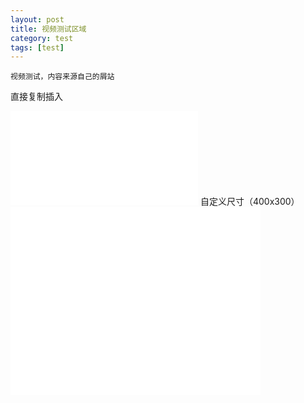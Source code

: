 ```yaml
---
layout: post
title: 视频测试区域
category: test
tags: [test]
---
```


```
视频测试，内容来源自己的屑站
```
直接复制插入
<iframe src="//player.bilibili.com/player.html?aid=45722815&cid=80096220&page=1" scrolling="no" border="0" frameborder="no" framespacing="0" allowfullscreen="true"> </iframe>
自定义尺寸（400x300）
<iframe src="//player.bilibili.com/player.html?aid=30796655&cid=53769482&page=1" width="400" height="300" scrolling="no" border="0" frameborder="no" framespacing="0" allowfullscreen="true"> </iframe>